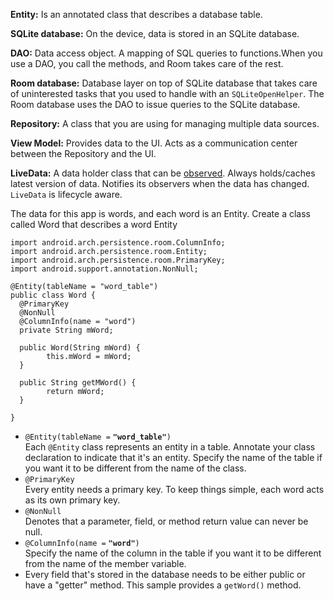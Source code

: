**Entity:** Is an annotated class that describes a database table.

**SQLite database:** On the device, data is stored in an SQLite database.

**DAO:** Data access object. A mapping of SQL queries to functions.When you use a DAO, you call the methods, and Room takes care of the rest.

**Room database:** Database layer on top of SQLite database that takes care of uninterested tasks that you used to handle with an `SQLiteOpenHelper`. The Room database uses the DAO to issue queries to the SQLite database.

**Repository:** A class that you are using for managing multiple data sources.

**View Model:** Provides data to the UI. Acts as a communication center between the Repository and the UI.

**LiveData:** A data holder class that can be [observed](https://en.wikipedia.org/wiki/Observer_pattern). Always holds/caches latest version of data. Notifies its observers when the data has changed. `LiveData` is lifecycle aware.

The data for this app is words, and each word is an Entity. Create a class called Word that describes a word Entity


    import android.arch.persistence.room.ColumnInfo;  
    import android.arch.persistence.room.Entity;  
    import android.arch.persistence.room.PrimaryKey;  
    import android.support.annotation.NonNull;  
      
    @Entity(tableName = "word_table")  
    public class Word {        
      @PrimaryKey  
      @NonNull
      @ColumnInfo(name = "word")  
      private String mWord; 
      
      public Word(String mWord) {  
            this.mWord = mWord;  
      }        
      
      public String getMWord() {  
            return mWord;  
      }  
      
    }
 
 -   `@Entity(tableName =` **`"word_table"`**`)`  
    Each  `@Entity`  class represents an entity in a table. Annotate your class declaration to indicate that it's an entity. Specify the name of the table if you want it to be different from the name of the class.
-   `@PrimaryKey`  
    Every entity needs a primary key. To keep things simple, each word acts as its own primary key.
-   `@NonNull`  
    Denotes that a parameter, field, or method return value can never be null.
-   `@ColumnInfo(name =` **`"word"`**`)`  
    Specify the name of the column in the table if you want it to be different from the name of the member variable.
-   Every field that's stored in the database needs to be either public or have a "getter" method. This sample provides a  `getWord()`  method.
    
